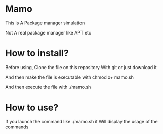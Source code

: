 # Mamo

This is A Package manager simulation 

Not A real package manager like APT etc

# How to install?

Before using, Clone the file on this repository 
With git or just download it

And then make the file is executable with chmod x+
mamo.sh

And then execute the file with ./mamo.sh

# How to use?

If you launch the command like ./mamo.sh it Will display the usage of the commands

